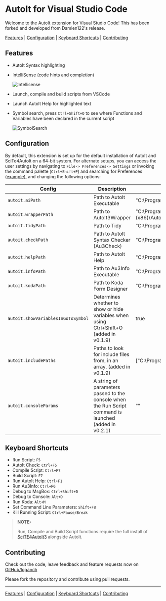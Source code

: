 # AutoIt for Visual Studio Code

Welcome to the AutoIt extension for Visual Studio Code! This has been forked
and developed from Damien122's release.

[Features](#features) | [Configuration](#configuration) | [Keyboard Shortcuts](#keyboard-shortcuts) | [Contributing](#contributing)

## Features

* AutoIt Syntax highlighting
* IntelliSense (code hints and completion)

  ![Intellisense](img/docs/signaturehelp.gif)

* Launch, compile and build scripts from VSCode
* Launch AutoIt Help for highlighted text
* Symbol search, press `Ctrl+Shift+O` to see where Functions and Variables have been declared in the current script

  ![SymbolSearch](img/docs/symbolsearch.gif)

## Configuration
By default, this extension is set up for the default installation of AutoIt and SciTe4AutoIt on a 64-bit system. For alternate setups, you can access the user settings by navigating to `File-> Preferences-> Settings` or invoking the command palette (`Ctrl+Shift+P`) and searching for Preferences [(example)](img/docs/CtrlShiftP.png), and changing the following options:

|Config |Description|Default |
|---|---|---|
|`autoit.aiPath`|Path to AutoIt Executable|"C:\\Program Files (x86)\\AutoIt3\\AutoIt3.exe"|
|`autoit.wrapperPath`|Path to AutoIt3Wrapper|"C:\\Program Files (x86)\\AutoIt3\\SciTE\\AutoIt3Wrapper\\AutoIt3Wrapper.au3"|
|`autoit.tidyPath`|Path to Tidy|"C:\\Program Files (x86)\\AutoIt3\\SciTE\\Tidy\\Tidy.exe"|
|`autoit.checkPath`|Path to AutoIt Syntax Checker (Au3Check)|"C:\\Program Files (x86)\\AutoIt3\\AU3Check.exe"|
|`autoit.helpPath`|Path to AutoIt Help|"C:\\Program Files (x86)\\AutoIt3\\AutoIt3Help.exe"|
|`autoit.infoPath`|Path to Au3Info Executable|"C:\\Program Files (x86)\\AutoIt3\\Au3Info.exe"|
|`autoit.kodaPath`|Path to Koda Form Designer|"C:\\Program Files (x86)\\AutoIt3\\SciTE\\Koda\\FD.exe"|
|`autoit.showVariablesInGoToSymbol`|Determines whether to show or hide variables when using Ctrl+Shift+O (added in v0.1.9)|true|
|`autoit.includePaths`|Paths to look for include files from, in an array. (added in v0.1.9)|["C:\\Program Files (x86)\\AutoIt3\\Include"]
|`autoit.consoleParams`|A string of parameters passed to the console when the Run Script command is launched (added in v0.2.1)|""

<!-- * Access the command palette `Ctrl+Shift+P`, type Preferences: Open User Settings or Preferences: Open Workspace Settings. -->

  <!-- ![CtrlShiftP](img/docs/CtrlShiftP.png) -->

<!-- * Configure the paths according to your AutoIt installation. -->

  <!-- ![AutoItConfiguration](img/docs/AutoItConfiguration.png) -->

## Keyboard Shortcuts
* Run Script: `F5`
* AutoIt Check: `Ctrl+F5`
* Compile Script: `Ctrl+F7`
* Build Script: `F7`
* Run AutoIt Help: `Ctrl+F1`
* Run Au3Info: `Ctrl+F6`
* Debug to MsgBox: `Ctrl+Shift+D`
* Debug to Console: `Alt+D`
* Run Koda: `Alt+M`
* Set Command Line Parameters: `Shift+F8`
* Kill Running Script: `Ctrl+Pause/Break`
> **NOTE:**
>
> Run, Compile and Build Script functions require the full install of [SciTE4AutoIt3](https://www.autoitscript.com/site/autoit-script-editor/downloads/) alongside AutoIt.

## Contributing
Check out the code, leave feedback and feature requests now on [GitHub/loganch](https://github.com/loganch/AutoIt-VSCode)

Please fork the repository and contribute using pull requests.

---

[Features](#features) | [Configuration](#configuration) | [Keyboard Shortcuts](#keyboard-shortcuts) | [Contributing](#contributing)
